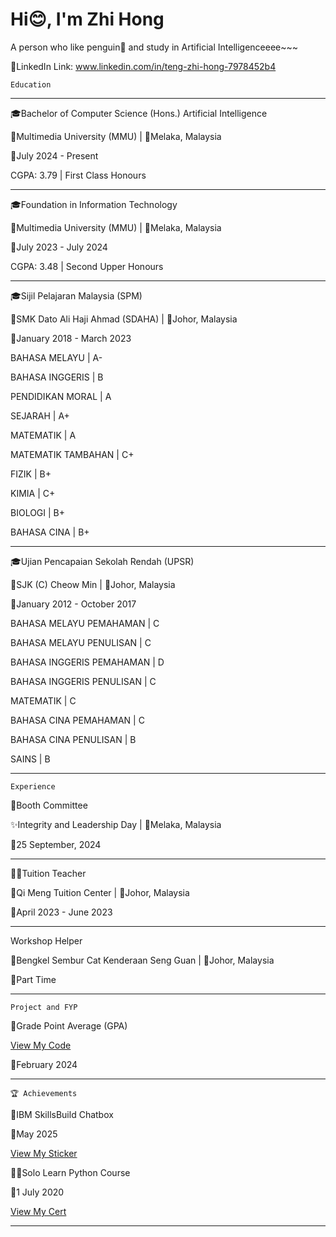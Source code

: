 # Hi😊, I'm Zhi Hong

A person who like penguin🐧 and study in Artificial Intelligenceeee~~~

🔗LinkedIn Link: www.linkedin.com/in/teng-zhi-hong-7978452b4

~~~~~~~~~~~~~~~~~~~~~~~~~~~
Education
~~~~~~~~~~~~~~~~~~~~~~~~~~~

---------------------------------------------------------------

🎓Bachelor of Computer Science (Hons.) Artificial Intelligence

🏫Multimedia University (MMU) | 📌Melaka, Malaysia

📆July 2024 - Present

CGPA: 3.79 | First Class Honours

--------------------------------------------------------------------------------
🎓Foundation in Information Technology

🏫Multimedia University (MMU) | 📌Melaka, Malaysia

📆July 2023 - July 2024

CGPA: 3.48 | Second Upper Honours

---------------------------------------------------------------------------------

🎓Sijil Pelajaran Malaysia (SPM)

🏫SMK Dato Ali Haji Ahmad (SDAHA) | 📌Johor, Malaysia

📆January 2018 - March 2023

BAHASA MELAYU       | A- 

BAHASA INGGERIS     | B

PENDIDIKAN MORAL    | A 

SEJARAH             | A+ 

MATEMATIK           | A 

MATEMATIK TAMBAHAN  | C+ 

FIZIK               | B+ 

KIMIA               | C+ 

BIOLOGI             | B+ 

BAHASA CINA         | B+ 

---------------------------------------------------------------------------------

🎓Ujian Pencapaian Sekolah Rendah (UPSR)

🏫SJK (C) Cheow Min | 📌Johor, Malaysia

📆January 2012 - October 2017

BAHASA MELAYU PEMAHAMAN      | C

BAHASA MELAYU PENULISAN      | C

BAHASA INGGERIS PEMAHAMAN    | D

BAHASA INGGERIS PENULISAN    | C

MATEMATIK                    | C 

BAHASA CINA PEMAHAMAN        | C 

BAHASA CINA PENULISAN        | B

SAINS                        | B

----------------------------------------------------------------------------------

~~~~~~~~~~~~~~~~~~~~~~~~~~~~~~~~~~~~~~~~~~~~~~~~~~~~~~~~~~~~~~~~~~~~~~~~~~~~~~~~~~
Experience
~~~~~~~~~~~~~~~~~~~~~~~~~~~~~~~~~~~~~~~~~~~~~~~~~~~~~~~~~~~~~~~~~~~~~~~~~~~~~~~~~~

🎪Booth Committee

✨Integrity and Leadership Day | 📌Melaka, Malaysia

📆25 September, 2024

-----------------------------------------------------------------------------------

🧑‍🏫Tuition Teacher

🏫Qi Meng Tuition Center | 📌Johor, Malaysia

📆April 2023 - June 2023

-----------------------------------------------------------------------------------

Workshop Helper

🏢Bengkel Sembur Cat Kenderaan Seng Guan | 📌Johor, Malaysia

📆Part Time

------------------------------------------------------------------------------------

~~~~~~~~~~~~~~~~~~~~~~~~~~~~~~~~~~~~~~~~~~~~~~~~~~~~~~~~~~~~~~~~~~~~~~~~~~~~~~~~~~~~
Project and FYP
~~~~~~~~~~~~~~~~~~~~~~~~~~~~~~~~~~~~~~~~~~~~~~~~~~~~~~~~~~~~~~~~~~~~~~~~~~~~~~~~~~~~

🧮Grade Point Average (GPA)

[View My Code](https://github.com/AaronJ07/AaronJ07/blob/main/codes/Grade%20Point%20Average%20(GPA).c)

📆February 2024

---------------------------------------------------------------------------------------

~~~~~~~~~~~~~~~~~~~~~~~~~~~~~~~~~~~~~~~~~~~~~~~~~~~~~~~~~~~~~~~~~~~~~~~~~~~~~~~~~~~~~~~
🏆 Achievements
~~~~~~~~~~~~~~~~~~~~~~~~~~~~~~~~~~~~~~~~~~~~~~~~~~~~~~~~~~~~~~~~~~~~~~~~~~~~~~~~~~~~~~~~

💬IBM SkillsBuild Chatbox

📆May 2025

[ View My Sticker ](https://github.com/AaronJ07/AaronJ07/blob/main/achievements/IBM%20Skills%20Build%20Chatbox%20Course.jpg)

🧑‍💻Solo Learn Python Course

📆1 July 2020

[ View My Cert ](https://github.com/AaronJ07/AaronJ07/blob/main/achievements/Solo%20Learn_Python.jpg)

-----------------------------------------------------------------------------------------